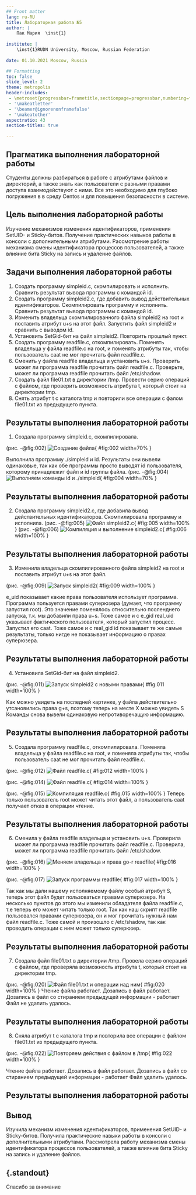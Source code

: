 ```yaml
---
## Front matter
lang: ru-RU
title: Лабораторная работа №5
author: |
	Пак Мария  \inst{1}
	
institute: |
	\inst{1}RUDN University, Moscow, Russian Federation
	
date: 01.10.2021 Moscow, Russia

## Formatting
toc: false
slide_level: 2
theme: metropolis
header-includes: 
 - \metroset{progressbar=frametitle,sectionpage=progressbar,numbering=fraction}
 - '\makeatletter'
 - '\beamer@ignorenonframefalse'
 - '\makeatother'
aspectratio: 43
section-titles: true

---
```




## Прагматика выполнения лабораторной работы

Студенты должны разбираться в работе с атрибутами файлов и директорий, а также знать как пользователи с разными правами доступа взаимодействуют с ними. Все это необходимо для глубоко погружения в в среду Centos и для повышения безопасности в системе.


## Цель выполнения лабораторной работы

Изучение механизмов изменения идентификаторов, применения
SetUID- и Sticky-битов. Получение практических навыков работы в консоли с дополнительными атрибутами. Рассмотрение работы механизма смены идентификатора процессов пользователей, а также влияние бита Sticky на запись и удаление файлов.


## Задачи выполнения лабораторной работы

1. Создать программу simpleid.c, скомпилировать и исполнить. Сравнить результат вывода программы с командой id.
2. Создать программу simpleid2.c, где добавить вывод действительных идентификаторов. Скомпилировать программу и исполнить. Сравнить результат вывода программы с командой id.
3. Изменить владельца скомпилированного файла simpleid2 на root и поставить атрибут u+s на этот файл. Запустить файл  simpleid2 и сравнить с выводом id.
4. Установить SetGid-бит на файл simpleid2. Повторить прошлый пункт.
5. Создать программу readfile.c, откомпилировать. Поменять владельца у файла readfile.c на root, и поменять атрибуты так, чтобы пользователь сaat не мог прочитать файл readfile.c.
6. Сменить у файла readfile владельца и установить u+s. Проверить может ли программа readfile прочитать файл readfile.c. Проверьте, может ли программа readfile прочитать файл /etc/shadow.
7. Создать файл  file01.txt в директории /tmp. Провести серию операций с файлом, где  проверить возможность атрибута t, который стоит на директории tmp.
8. Снять атрибут t с каталога tmp и повторили все операции с фалом file01.txt из предыдущего пункта.

## Результаты выполнения лабораторной работы

1. Создала программу simpleid.c, скомпилировала.

(рис. -@fig:002)
![Создание файла](image/rep5_2.png){ #fig:002 width=70% }

Выполнила программу ./simpleid и id. Результаты они вывели одинаковые, так как обе программы просто выводят id пользователя, которому принадлежит файл и id группы файла.
(рис. -@fig:004)
![Выполняем команды id и  ./simpleid](image/rep5_4.png){ #fig:004 width=70% }

## Результаты выполнения лабораторной работы

2. Создала программу simpleid2.c, где добавила вывод действительных идентификаторов. Скомпилировала программу и исполнила. 
(рис. -@fig:005)
![Файл simpleid2.c](image/rep5_5.png){ #fig:005 width=100% }
(рис. -@fig:006)
![Компиляция и выполнение simpleid2.c](image/rep5_6.png){ #fig:006 width=100% }

## Результаты выполнения лабораторной работы

3. Изменила владельца скомпилированного файла simpleid2 на root и поставить атрибут u+s на этот файл.

(рис. -@fig:009)
![Запуск simpleid2](image/rep5_9.png){ #fig:009 width=100% }

e_uid показывает какие права пользователя использует программа. Программа пользуется правами суперюзера (думает, что программу запустил root). Это значение поменялось относительно псоленднего запуска, т.к. мы добавили права u+s. Тоже самое и с e_gid
real_uid указывает фактического пользователя, который запустил процесс. Запустил его caat. Тоже самое и с real_gid
id показывает те же самые результаты, только нигде не показывает информацию о правах суперюзера.

## Результаты выполнения лабораторной работы

4. Установила SetGid-бит на файл simpleid2.

(рис. -@fig:011)
![Запуск simpleid2 с новыми правами](image/rep5_11.png){ #fig:011 width=100% } 

Как можно увидеть на последней картинке, у файла действительно утсановились права g+s, поэтому теперь на месте X можно увидеть S
Команды снова вывели одинаковую непротиворечащую информацию.

## Результаты выполнения лабораторной работы

5. Создала программу readfile.c, откомпилировала. Поменяла владельца у файла readfile.c на root, и поменяла атрибуты так, чтобы пользователь сaat не мог прочитать файл readfile.c.

(рис. -@fig:012)
![Файл readfile.c](image/rep5_12.png){ #fig:012 width=100% }

(рис. -@fig:014)
![Файл readfile.c](image/rep5_14.png){ #fig:014 width=100% }

(рис. -@fig:015)
![Компиляция readfile.c](image/rep5_15.png){ #fig:015 width=100% }
Теперь только пользователь root может читать этот файл, а пользователь сaat получает отказ в операции чтение.

## Результаты выполнения лабораторной работы

6. Сменила у файла readfile владельца и установить u+s. Проверила может ли программа readfile прочитать файл readfile.c. Проверила, может ли программа readfile прочитать файл /etc/shadow.

(рис. -@fig:016)
![Меняем владельца и права go-r readfile](image/rep5_16.png){ #fig:016 width=100% }

(рис. -@fig:017)
![Запуск программы readfile](image/rep5_17.png){ #fig:017 width=100% }

Так как мы дали нашему исполняемому файлу особый атрибут S, теперь этот файл будет пользоваться правами суперюзера. На несколько пунктов до этого мы изменили обладателя файла readfile.c, т.е теперь его может читать только root. Так как наш скрипт readfile пользовался правами суперюзера, он и мог прочитать нужный нам файл readfile.c. Тоже самой и произошло с /etc/shadow, так как проводить операции с ним может только суперюзер.  

## Результаты выполнения лабораторной работы

7. Создала файл  file01.txt в директории /tmp. Провела серию операций с файлом, где  проверяла возможность атрибута t, который стоит на директории tmp.

(рис. -@fig:020)
![Файл file01.txt и операции над ним](image/rep5_20.png){ #fig:020 width=100% }
Чтение файла работает.
Дозапись в файл работает.
Дозапись в файл со стиранием предыдущей информации - работает
Файл не удалить удалось.

## Результаты выполнения лабораторной работы

8. Сняла атрибут t с каталога tmp и повторила все операции с файлом file01.txt из предыдущего пункта.

(рис. -@fig:022)
![Повторяем действия с файлом в /tmp ](image/rep5_22.png){ #fig:022 width=100% }

Чтение файла работает.
Дозапись в файл работает.
Дозапись в файл со стиранием предыдущей информации - работает
Файл удалить удалось.

## Результаты выполнения лабораторной работы

## Вывод

Изучила механизм изменения идентификаторов, применения SetUID- и Sticky-битов. Получила практические навыки работы в консоли с дополнительными атрибутами. Рассмотрела работу механизма смены идентификатора процессов пользователей, а также влияние бита Sticky на запись и удаление файлов.

## {.standout}

Спасибо за внимание 